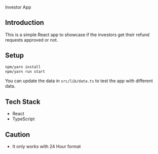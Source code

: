 Investor App

## Introduction

This is a simple React app to showcase if the investors get their refund requests approved or not.

## Setup

```bash
npm/yarn install
npm/yarn run start
```

You can update the data in `src/lib/data.ts` to test the app with different data.

## Tech Stack

- React
- TypeScript

## Caution

- It only works with 24 Hour format